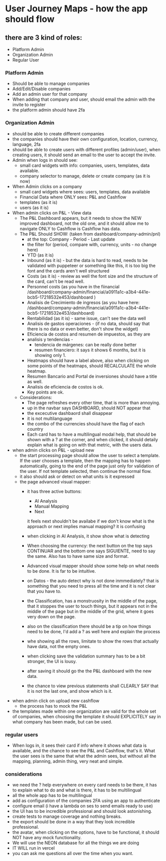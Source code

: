 # User Journey Maps - how the app should flow


## there are 3 kind of roles:
- Platform Admin
- Organization Admin
- Regular User

### Platform Admin
- Should be able to manage companies
- Add/Edit/Disable companies
- Add an admin user for that company
- When adding that company and user, should email the admin with the invite to register
- the platform admin should have 2fa

### Organization Admin
- should be able to create different companies
- the companies should have their own configuration, location, currency, language, 2fa
- should be able to create users with different profiles (admin/user), when creating users, it should send an email to the user to accept the invite.
- Admin when logs in should see:
    - small card widgets with info: companies, users, templates, data available.
    - company selector to manage, delete or create company (as it is now)
- When Admin clicks on a company
    - small card widgets where sees: users, templates, data available
    - Financial Data where ONLY sees: P&L and Cashflow
    - templates (as it is)
    - users (as it is)
- When admin clicks on P&L - View data
    - The P&L Dashboard appears, but it needs to show the NEW improved dashboard, not the old one, and it should allow me to navigate ONLY to Cashflow is Cashflow has data.
    - The P&L Should SHOW: (taken from dashboard/company-admin/pnl)
        - at the top: Company - Period - Last update
        - the filter for (period, compare with, currency, units - no change here)
        - YTD (as it is)
        - Inbound (as it is) - but the data is hard to read, needs to be validated with puppeteer or something like this, it is too big the font and the cards aren't well structured
        - Costs (as it is) - review as well the font size and the structure of the card, can't be read well.
        - Personnel costs (as you have in the fiinancial /dashboard/company-admin/financial/a0911a1c-a3b4-441e-bcb5-17218532e453/dashboard )
        - Analisis de Crecimiento de ingresos (as  you have here: /dashboard/company-admin/financial/a0911a1c-a3b4-441e-bcb5-17218532e453/dashboard)
        - Rentabilidad (as it is) - same issue, can't see the data well
        - Analisis de gastos operaciones  - (if no data, should say that there is no data or even better, don't show the widget)
        - Eficiencia de costos and resumen  de impuestos, as they are
        - analisis y tendencias - 
            - tendencia de márgenes: can be really done better
            - resumen financiero: it says it shows 6 months, but it is showing only 1.
        - Heatmaps should have a label above, also when clicking on some points of the heatmaps, should RECALCULATE the whole heatmap.
        - Resumen Bancario and Portal de inversiones should have a title as well.
        - Analisis de eficiencia de costos is ok.
        - Key points are ok.
    - Considerations:
        - The page refreshes every other time, that is more than annoying.
        - up in the navbar says DASHBOARD, should NOT appear that
        - the excecutive dashbaord shall disappear
        - it is not multilanguage
        - the combo of the currencies should have the flag of each country
        - Each card has to have a multilingual modal help, that should be shown with a ? at the corner, and when clicked, it should detaily explain what is going on with that metric, with the users data.
- when admin clicks on P&L - upload new
    - the start processing page should allow the user to select a template. If the user chooses a template, then the mapping has to happen automatically, going to the end of the page just only for validation of the user. If not template selected, then continue the normal flow.
    - it also should ask or detect on what units is it expressed
    - the page advanced visual mapper:
        - it has three active buttons:
            - AI Analysis
            - Manual Mapping
            - Next

            it feels next shouldn't be availabe if we don't know what is the approach or next implies manual mapping? it is confusing
        - when clicking in AI Analysis, it show show what is detecting
        - When choosing the currency: the next button on the top says CONTINUAR and the bottom one says SIGUIENTE, need to say the same. Also has to have same size and format.
        - Advanced visual mapper should show some help on what needs to be done. It is far to be intuitive.
        - on Datos - the auto detect why is not done inmmediately? that is something that you need to press all the time and it is not clear that you have to.
        - the Classification, has a monstruosity in the middle of the page, that it stoppes the user to touch things, but it appears not in the middle of the page but in the middle of the grid, where it goes very down on the page.
        - also on the classification there should be a tip on how things need to be done, I'd add a ? as well here and explain the process
        - whe showing all the rows, limitate to show the rows that actually have data, not the empty ones.
        - when clicking save the validation summary has to be a bit stronger, the UI is lousy. 
        - after saving it should go the the P&L dashboard with the new data.
        - the chance to view previous statements shall CLEARLY SAY that it is not the last one, and show which is it.
- when admin click on upload new cashflow
    - the process has to mock the P&L
- the templates made within one organization are valid for the whole set of companies, when choosing the template it should EXPLICITELY say in what company has been made, but can be used.

### regular users
- When logs in, it sees their card if info where it shows what data is available, and the chance to see the P&L and Cashflow, that's it. What the user sees is the same that what the admin sees, but without all the mapping, planning, admin thing, very neat and simple.

### considerations
- we need the ? help everywhere on every card needs to be there, it has to explain what to do and what is there, it has to be multilingual
- all the whole app has to be multilingual
- add as configuration of the companies 2FA using an app to authenticate
- configure email (i have a lambda on ses to send emails ready to use)
- the UI has to be incredible professional and should look astonishing.
- create tests to manage coverage and nothing breaks.
- the export should be done in a way that they look incredible professional.
- the avatar, when clicking on the options, have to be functional, it should NOT have any mock functionality.
- We will use the NEON database for all the things we are doing
- IT WILL run in vercel
- you can ask me questions all over the time when you want.